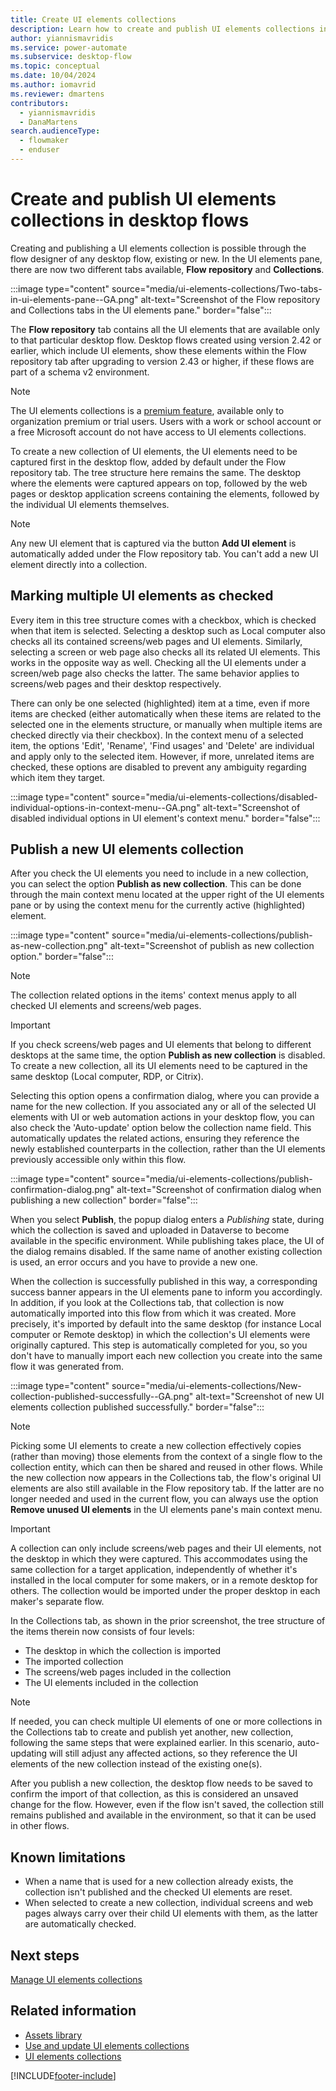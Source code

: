 ```yaml
---
title: Create UI elements collections
description: Learn how to create and publish UI elements collections in Power Automate desktop flows.
author: yiannismavridis
ms.service: power-automate
ms.subservice: desktop-flow
ms.topic: conceptual
ms.date: 10/04/2024
ms.author: iomavrid
ms.reviewer: dmartens
contributors:
  - yiannismavridis
  - DanaMartens
search.audienceType: 
  - flowmaker
  - enduser
---
```


# Create and publish UI elements collections in desktop flows

Creating and publishing a UI elements collection is possible through the flow designer of any desktop flow, existing or new. In the UI elements pane, there are now two different tabs available, **Flow repository** and **Collections**.

:::image type="content" source="media/ui-elements-collections/Two-tabs-in-ui-elements-pane--GA.png" alt-text="Screenshot of the Flow repository and Collections tabs in the UI elements pane." border="false":::

The **Flow repository** tab contains all the UI elements that are available only to that particular desktop flow. Desktop flows created using version 2.42 or earlier, which include UI elements, show these elements within the Flow repository tab after upgrading to version 2.43 or higher, if these flows are part of a schema v2 environment.

> [!NOTE]
> The UI elements collections is a [premium feature](premium-features.md), available only to organization premium or trial users. Users with a work or school account or a free Microsoft account do not have access to UI elements collections.

To create a new collection of UI elements, the UI elements need to be captured first in the desktop flow, added by default under the Flow repository tab. The tree structure here remains the same. The desktop where the elements were captured appears on top, followed by the web pages or desktop application screens containing the elements, followed by the individual UI elements themselves.

> [!NOTE]
> Any new UI element that is captured via the button **Add UI element** is automatically added under the Flow repository tab. You can't add a new UI element directly into a collection.

## Marking multiple UI elements as checked

Every item in this tree structure comes with a checkbox, which is checked when that item is selected. Selecting a desktop such as Local computer also checks all its contained screens/web pages and UI elements. Similarly, selecting a screen or web page also checks all its related UI elements. This works in the opposite way as well. Checking all the UI elements under a screen/web page also checks the latter. The same behavior applies to screens/web pages and their desktop respectively.

There can only be one selected (highlighted) item at a time, even if more items are checked (either automatically when these items are related to the selected one in the elements structure, or manually when multiple items are checked directly via their checkbox). In the context menu of a selected item, the options 'Edit', 'Rename', 'Find usages' and 'Delete' are individual and apply only to the selected item. However, if more, unrelated items are checked, these options are disabled to prevent any ambiguity regarding which item they target.

:::image type="content" source="media/ui-elements-collections/disabled-individual-options-in-context-menu--GA.png" alt-text="Screenshot of disabled individual options in UI element's context menu." border="false":::

## Publish a new UI elements collection

After you check the UI elements you need to include in a new collection, you can select the option **Publish as new collection**. This can be done through the main context menu located at the upper right of the UI elements pane or by using the context menu for the currently active (highlighted) element.

:::image type="content" source="media/ui-elements-collections/publish-as-new-collection.png" alt-text="Screenshot of publish as new collection option." border="false":::

> [!NOTE]
> The collection related options in the items' context menus apply to all checked UI elements and screens/web pages.

> [!IMPORTANT]
> If you check screens/web pages and UI elements that belong to different desktops at the same time, the option **Publish as new collection** is disabled. To create a new collection, all its UI elements need to be captured in the same desktop (Local computer, RDP, or Citrix).

Selecting this option opens a confirmation dialog, where you can provide a name for the new collection. If you associated any or all of the selected UI elements with UI or web automation actions in your desktop flow, you can also check the 'Auto-update' option below the collection name field. This automatically updates the related actions, ensuring they reference the newly established counterparts in the collection, rather than the UI elements previously accessible only within this flow.

:::image type="content" source="media/ui-elements-collections/publish-confirmation-dialog.png" alt-text="Screenshot of confirmation dialog when publishing a new collection" border="false":::

When you select **Publish**, the popup dialog enters a *Publishing* state, during which the collection is saved and uploaded in Dataverse to become available in the specific environment. While publishing takes place, the UI of the dialog remains disabled. If the same name of another existing collection is used, an error occurs and you have to provide a new one.

When the collection is successfully published in this way, a corresponding success banner appears in the UI elements pane to inform you accordingly. In addition, if you look at the Collections tab, that collection is now automatically imported into this flow from which it was created. More precisely, it's imported by default into the same desktop (for instance Local computer or Remote desktop) in which the collection's UI elements were originally captured. This step is automatically completed for you, so you don't have to manually import each new collection you create into the same flow it was generated from.

:::image type="content" source="media/ui-elements-collections/New-collection-published-successfully--GA.png" alt-text="Screenshot of new UI elements collection published successfully." border="false":::

> [!NOTE]
> Picking some UI elements to create a new collection effectively copies (rather than moving) those elements from the context of a single flow to the collection entity, which can then be shared and reused in other flows. While the new collection now appears in the Collections tab, the flow's original UI elements are also still available in the Flow repository tab. If the latter are no longer needed and used in the current flow, you can always use the option **Remove unused UI elements** in the UI elements pane's main context menu.

> [!IMPORTANT]
> A collection can only include screens/web pages and their UI elements, not the desktop in which they were captured. This accommodates using the same collection for a target application, independently of whether it's installed in the local computer for some makers, or in a remote desktop for others. The collection would be imported under the proper desktop in each maker's separate flow.

In the Collections tab, as shown in the prior screenshot, the tree structure of the items therein now consists of four levels:

- The desktop in which the collection is imported
- The imported collection
- The screens/web pages included in the collection
- The UI elements included in the collection

> [!NOTE]
> If needed, you can check multiple UI elements of one or more collections in the Collections tab to create and publish yet another, new collection, following the same steps that were explained earlier. In this scenario, auto-updating will still adjust any affected actions, so they reference the UI elements of the new collection instead of the existing one(s).

After you publish a new collection, the desktop flow needs to be saved to confirm the import of that collection, as this is considered an unsaved change for the flow. However, even if the flow isn't saved, the collection still remains published and available in the environment, so that it can be used in other flows.

## Known limitations

- When a name that is used for a new collection already exists, the collection isn't published and the checked UI elements are reset.
- When selected to create a new collection, individual screens and web pages always carry over their child UI elements with them, as the latter are automatically checked.

## Next steps

[Manage UI elements collections](manage-ui-elements-collections.md)

## Related information

- [Assets library](assets-library.md)
- [Use and update UI elements collections](use-update-ui-elements-collections.md)
- [UI elements collections](ui-elements-collections.md)

[!INCLUDE[footer-include](../includes/footer-banner.md)]
